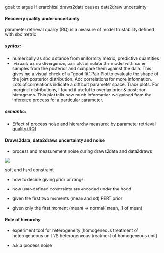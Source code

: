 goal: to argue Hierarchical draws2data causes data2draw uncertainty 

#### Recovery quality under uncertainty
parameter retrieval quality (RQ) is a measure of model trustability defined with sbc metric

##### syntax: 
-   numerically as sbc distance from uniformity metric, predictive quantities    
-    visually as no divergence, pair plot simulate the model with some samples from the posterior and compare them against the data. This gives me a visual check of a "good fit".Pair Plot to evaluate the shape of the joint posterior distribution. Add correlations for more information. Lots of correlations indicate a difficult parameter space. Trace plots. For marginal distributions, I found it useful to overlap prior & posterior histograms. This plot tells how much information we gained from the inference process for a particular parameter.

##### semantic:

-   [Effect of process noise and hierarchy measured by parameter retrieval quality (RQ)](https://github.com/Data4DM/BayesSD/discussions/118)

#### Draws2data, data2draws uncertainty and noise

-   process and measurement noise during draws2data and data2draws

![](https://lh5.googleusercontent.com/igNWrpYtlFJWw1goCpC4oCvTm5wNTq8WeXTjnpT_zaNDhxOsOBlnBdjoerQvagE7i-B4G9rzjp5Mfk7TkfqPOKv-s4-uXVhyDGutntp8XPj-ibVpRTYghDujZaN8_aGD8d_LlHEqvaI2-2rdeeRab5AUl5TVX9PV38OnXgv_mFs0s4sANSGDLfu8wChNAw)

  

soft and hard constraint

-   how to decide giving prior or range
    
-   how user-defined constraints are encoded under the hood 
    

-   given the first two moments (mean and sd) PERT prior
    
-   given only the first moment (mean) -> normal( mean, .1 of mean)
    

  

#### Role of hierarchy 

-   experiment tool for heterogeneity (homogeneous treatment of heterogeneous unit VS heterogeneous treatment of homogeneous unit)
    
-   a.k.a process noise